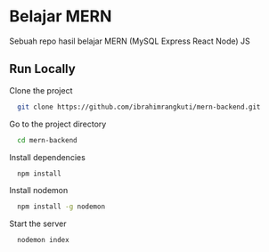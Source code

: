 
# Belajar MERN

Sebuah repo hasil belajar MERN (MySQL Express React Node) JS


## Run Locally

Clone the project

```bash
  git clone https://github.com/ibrahimrangkuti/mern-backend.git
```

Go to the project directory

```bash
  cd mern-backend
```

Install dependencies

```bash
  npm install
```

Install nodemon

```bash
  npm install -g nodemon
```

Start the server

```bash
  nodemon index
```

